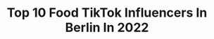 ---
title: Top 10 Food TikTok Influencers In Berlin In 2022
description: >-
  Find top food TikTok influencers in Berlin in 2022. Most popular hashtags: #fyp #viral #berlin #food.
platform: TikTok
hits: 30
text_top: Analyze the top-rated TikTok influencers on inBeat.
text_bottom: inBeat holds 30 TikTok influencers like this in Berlin, Germany for you to pitch.
profiles:
  - username: "iloka_"
    fullname: >-
      ilo
    bio: >-
      📍 Berlin Instagram: liloos__ 🙆🏻‍♀️ krmbx030 🙆🏻‍♂️
    location: "Germany"
    followers: 52400
    engagement: 1132
    commentsToLikes: 0.009880
    id: ckcosv89j84lr0j23ivcg2mer
    verified: false
    hashtags: "#girl, #lecker, #viral, #fy"
  - username: "xtinebruck"
    fullname: >-
      Xtine Bruck
    bio: >-
      Filipina, Mama of two little girls 👭 Living in Berlin, Germany.
    location: "Germany"
    followers: 4681
    engagement: 1775
    commentsToLikes: 0.082720
    id: ckc1w7tfa06q60j2332byqxmj
    verified: false
    hashtags: "#duet, #pinayingermany, #redbulldanceyourstyle, #fyp"
  - username: "janinarosee"
    fullname: >-
      Janina Rose
    bio: >-
      mein insta: @janinarosee 🥰 schaffen wir 10k auf insta?🙏🏽 Bestellungen per DM
    location: "Germany"
    followers: 16600
    engagement: 1528
    commentsToLikes: 0.027645
    id: cka84rfeuv2ri0i78efg99jhl
    verified: false
    hashtags: "#love, #trending, #germany, #smallbusiness"
  - username: "erikschlz"
    fullname: >-
      Erik Scholz
    bio: >-
      22 y old | 📍Berlin 🤸🏻IG: @erik [90k]
    location: "Germany"
    followers: 17800
    engagement: 795
    commentsToLikes: 0.042493
    id: ckblf8xxy96n90j23a3hkxmgp
    verified: true
    hashtags: "#foryoupage, #fashion, #meinstyle, #viral"
  - username: "ras_hid89"
    fullname: >-
      Rashid Al-Wazwaz
    bio: >-
      Germany 🇩🇪 /🇱🇧 Insta: @ras_hid 🏠 Insta: @urbanmotorsgmbh 💻
    location: "Germany"
    followers: 2233
    engagement: 535
    commentsToLikes: 0.040130
    id: ckcj0q2qy3hln0j23t4uud20u
    verified: false
    hashtags: "#lebanon, #m3, #rs3, #ozwheels"
  - username: "fuerstwiacek"
    fullname: >-
      FUERST WIACEK
    bio: >-
      Modern Beer from Berlin.
    location: "Germany"
    followers: 42100
    engagement: 485
    commentsToLikes: 0.002932
    id: ck9dpiy4jw3t70j78hclmklfk
    verified: false
    hashtags: "#beer, #craftbeer, #fuerstwiacek, #ipa"
  - username: "tanni_berlin"
    fullname: >-
      TanNi_BerLin
    bio: >-
      Insta @tanni_berlin CURVY FASHION FUN & FOOD
    location: "Germany"
    followers: 12700
    engagement: 845
    commentsToLikes: 0.071552
    id: ckc8wpa96k7ff0j236coua8wy
    verified: false
    hashtags: "#meinerstestiktok"
  - username: "isaacmik"
    fullname: >-
      isaacmik
    bio: >-
      Instagram: @isaacmik
    location: "Germany"
    followers: 41300
    engagement: 1010
    commentsToLikes: 0.033998
    id: cka0odyxl3dld0i7848hj6s0z
    verified: false
    hashtags: "#tanz, #hotbox, #fd, #miktwins"
  - username: "bisdanne"
    fullname: >-
      DANNE
    bio: >-
      Ich bin Danne und ich ❤️ Fußball! Folge mir auch auf Instagram: @bis_danne
    location: "Germany"
    followers: 4245
    engagement: 619
    commentsToLikes: 0.134621
    id: ckcdluqc89v2h0j23a8t35ft4
    verified: false
    hashtags: "#fussball, #fifa, #soccer, #tiktokcomedy"
  - username: "suddenpubg"
    fullname: >-
      SUDDEN
    bio: >-
      Giom | Sudden | Berlin 📍 🇩🇪 🇫🇷 Have fun 😛 More content soon !!👀
    location: "Germany"
    followers: 102000
    engagement: 1260
    commentsToLikes: 0.025943
    id: ckb9mxtfjgciy0j23c6i6czjt
    verified: false
    hashtags: "#coronavirus, #foryoupage, #fy, #fun"
---